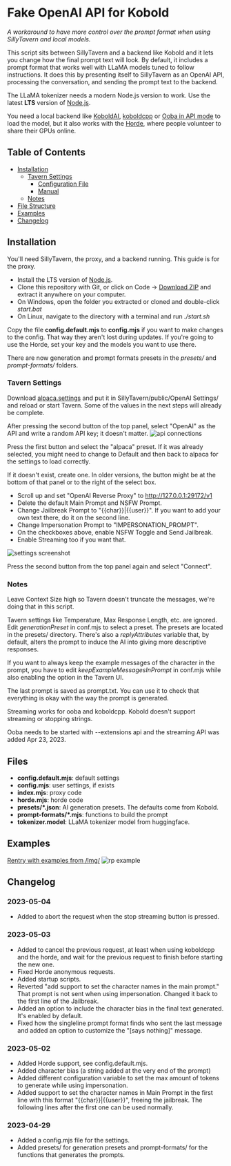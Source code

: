# Fake OpenAI API for Kobold

_A workaround to have more control over the prompt format when using SillyTavern and local models._

This script sits between SillyTavern and a backend like Kobold and it lets you change how the final prompt text will look. By default, it includes a prompt format that works well with LLaMA models tuned to follow instructions. It does this by presenting itself to SillyTavern as an OpenAI API, processing the conversation, and sending the prompt text to the backend.

The LLaMA tokenizer needs a modern Node.js version to work. Use the latest **LTS** version of [Node.js](https://nodejs.org).

You need a local backend like [KoboldAI](https://github.com/0cc4m/KoboldAI), [koboldcpp](https://github.com/LostRuins/koboldcpp) or [Ooba in API mode](https://github.com/oobabooga/text-generation-webui) to load the model, but it also works with the [Horde](http://koboldai.net/), where people volunteer to share their GPUs online.

## Table of Contents

- [Installation](#installation)
  - [Tavern Settings](#tavern-settings)
    - [Configuration File](#configuration-file)
    - [Manual](#manual)
  - [Notes](#notes)
- [File Structure](#file-structure)
- [Examples](#examples)
- [Changelog](#changelog)

## Installation

You'll need SillyTavern, the proxy, and a backend running. This guide is for the proxy.

- Install the LTS version of [Node.js](https://nodejs.org).
- Clone this repository with Git, or click on Code -> [Download ZIP](https://github.com/anon998/simple-proxy-for-tavern/archive/refs/heads/main.zip) and extract it anywhere on your computer.
- On Windows, open the folder you extracted or cloned and double-click _start.bat_
- On Linux, navigate to the directory with a terminal and run _./start.sh_

Copy the file **config.default.mjs** to **config.mjs** if you want to make changes to the config. That way they aren't lost during updates.
If you're going to use the Horde, set your key and the models you want to use there.

There are now generation and prompt formats presets in the _presets/_ and _prompt-formats/_ folders.

### Tavern Settings

Download <a href="https://raw.githubusercontent.com/anon998/simple-proxy-for-tavern/main/img/alpaca.settings">alpaca.settings</a> and put it in SillyTavern/public/OpenAI Settings/ and reload or start Tavern. Some of the values in the next steps will already be complete.

After pressing the second button of the top panel, select "OpenAI" as the API and write a random API key; it doesn't matter.
![api connections](./img/api.png)

Press the first button and select the "alpaca" preset. If it was already selected, you might need to change to Default and then back to alpaca for the settings to load correctly.

If it doesn't exist, create one. In older versions, the button might be at the bottom of that panel or to the right of the select box.

- Scroll up and set "OpenAI Reverse Proxy" to http://127.0.0.1:29172/v1
- Delete the default Main Prompt and NSFW Prompt.
- Change Jailbreak Prompt to "{{char}}|{{user}}". If you want to add your own text there, do it on the second line.
- Change Impersonation Prompt to "IMPERSONATION_PROMPT".
- On the checkboxes above, enable NSFW Toggle and Send Jailbreak.
- Enable Streaming too if you want that.

![settings screenshot](./img/settings.png)

Press the second button from the top panel again and select "Connect".

### Notes

Leave Context Size high so Tavern doesn't truncate the messages, we're doing that in this script.

Tavern settings like Temperature, Max Response Length, etc. are ignored. Edit _generationPreset_ in conf.mjs to select a preset. The presets are located in the presets/ directory.
There's also a _replyAttributes_ variable that, by default, alters the prompt to induce the AI into giving more descriptive responses.

If you want to always keep the example messages of the character in the prompt, you have to edit _keepExampleMessagesInPrompt_ in conf.mjs while also enabling the option in the Tavern UI.

The last prompt is saved as prompt.txt. You can use it to check that everything is okay with the way the prompt is generated.

Streaming works for ooba and koboldcpp. Kobold doesn't support streaming or stopping strings.

Ooba needs to be started with --extensions api and the streaming API was added Apr 23, 2023.

## Files

- **config.default.mjs**: default settings
- **config.mjs**: user settings, if exists
- **index.mjs**: proxy code
- **horde.mjs**: horde code
- **presets/\*.json**: AI generation presets. The defaults come from Kobold.
- **prompt-formats/\*.mjs**: functions to build the prompt
- **tokenizer.model**: LLaMA tokenizer model from huggingface.

## Examples

[Rentry with examples from /lmg/](https://rentry.org/llama-examples)
![rp example](./img/example.jpg)

## Changelog

### 2023-05-04

- Added to abort the request when the stop streaming button is pressed.

### 2023-05-03

- Added to cancel the previous request, at least when using koboldcpp and the horde, and wait for the previous request to finish before starting the new one.
- Fixed Horde anonymous requests.
- Added startup scripts.
- Reverted "add support to set the character names in the main prompt." That prompt is not sent when using impersonation. Changed it back to the first line of the Jailbreak.
- Added an option to include the character bias in the final text generated. It's enabled by default.
- Fixed how the singleline prompt format finds who sent the last message and added an option to customize the "[says nothing]" message.

### 2023-05-02

- Added Horde support, see config.default.mjs.
- Added character bias (a string added at the very end of the prompt)
- Added different configuration variable to set the max amount of tokens to generate while using impersonation.
- Added support to set the character names in Main Prompt in the first line with this format "{{char}}|{{user}}", freeing the jailbreak. The following lines after the first one can be used normally.

### 2023-04-29

- Added a config.mjs file for the settings.
- Added presets/ for generation presets and prompt-formats/ for the functions that generates the prompts.

